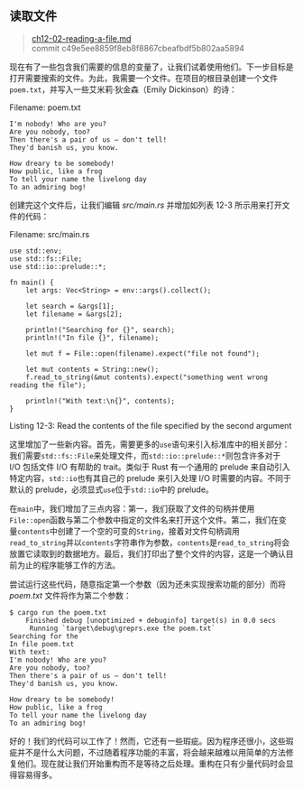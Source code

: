 ## 读取文件

> [ch12-02-reading-a-file.md](https://github.com/rust-lang/book/blob/master/second-edition/src/ch12-02-reading-a-file.md)
> <br>
> commit c49e5ee8859f8eb8f8867cbeafbdf5b802aa5894

现在有了一些包含我们需要的信息的变量了，让我们试着使用他们。下一步目标是打开需要搜索的文件。为此，我需要一个文件。在项目的根目录创建一个文件`poem.txt`，并写入一些艾米莉·狄金森（Emily Dickinson）的诗：

<span class="filename">Filename: poem.txt</span>

```
I'm nobody! Who are you?
Are you nobody, too?
Then there's a pair of us — don't tell!
They'd banish us, you know.

How dreary to be somebody!
How public, like a frog
To tell your name the livelong day
To an admiring bog!
```

<!-- Public domain Emily Dickinson poem. This will work best with something
short, but that has multiple lines and some repetition. We could search through
code; that gets a bit meta and possibly confusing... Changes to this are most
welcome. /Carol -->

创建完这个文件后，让我们编辑 *src/main.rs* 并增加如列表 12-3 所示用来打开文件的代码：

<span class="filename">Filename: src/main.rs</span>

```rust,ignore
use std::env;
use std::fs::File;
use std::io::prelude::*;

fn main() {
    let args: Vec<String> = env::args().collect();

    let search = &args[1];
    let filename = &args[2];

    println!("Searching for {}", search);
    println!("In file {}", filename);

    let mut f = File::open(filename).expect("file not found");

    let mut contents = String::new();
    f.read_to_string(&mut contents).expect("something went wrong reading the file");

    println!("With text:\n{}", contents);
}
```

<span class="caption">Listing 12-3: Read the contents of the file specified by
the second argument</span>

<!-- Will add ghosting and wingdings in libreoffice /Carol -->

这里增加了一些新内容。首先，需要更多的`use`语句来引入标准库中的相关部分：我们需要`std::fs::File`来处理文件，而`std::io::prelude::*`则包含许多对于 I/O 包括文件 I/O 有帮助的 trait。类似于 Rust 有一个通用的 prelude 来自动引入特定内容，`std::io`也有其自己的 prelude 来引入处理 I/O 时需要的内容。不同于默认的 prelude，必须显式`use`位于`std::io`中的 prelude。

在`main`中，我们增加了三点内容：第一，我们获取了文件的句柄并使用`File::open`函数与第二个参数中指定的文件名来打开这个文件。第二，我们在变量`contents`中创建了一个空的可变的`String`，接着对文件句柄调用`read_to_string`并以`contents`字符串作为参数，`contents`是`read_to_string`将会放置它读取到的数据地方。最后，我们打印出了整个文件的内容，这是一个确认目前为止的程序能够工作的方法。

尝试运行这些代码，随意指定第一个参数（因为还未实现搜索功能的部分）而将 *poem.txt* 文件将作为第二个参数：

```
$ cargo run the poem.txt
    Finished debug [unoptimized + debuginfo] target(s) in 0.0 secs
     Running `target\debug\greprs.exe the poem.txt`
Searching for the
In file poem.txt
With text:
I'm nobody! Who are you?
Are you nobody, too?
Then there's a pair of us — don't tell!
They'd banish us, you know.

How dreary to be somebody!
How public, like a frog
To tell your name the livelong day
To an admiring bog!
```

好的！我们的代码可以工作了！然而，它还有一些瑕疵。因为程序还很小，这些瑕疵并不是什么大问题，不过随着程序功能的丰富，将会越来越难以用简单的方法修复他们。现在就让我们开始重构而不是等待之后处理。重构在只有少量代码时会显得容易得多。